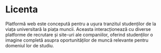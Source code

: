 # Licenta
Platformă web este concepută pentru a ușura tranzitul studenților de la viața universitară la piața muncii. Aceasta interacționează cu diverse platforme de recrutare și site-uri ale companiilor, oferind studenților o imagine completă asupra oportunităților de muncă relevante pentru domeniul lor de studiu.

